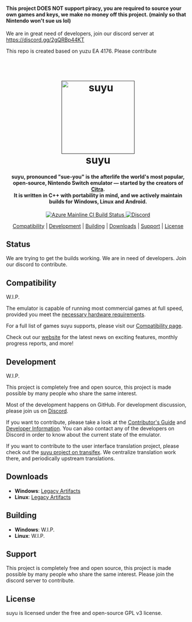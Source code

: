 <!--
SPDX-FileCopyrightText: 2024 suyu emulator project
SPDX-License-Identifier: GPL v3
-->

<h4>This project DOES NOT support piracy, you are required to source your own games and keys, we make no money off this project. (mainly so that Nintendo won't sue us lol)</h4>


We are in great need of developers, join our discord server at <a href="https://discord.gg/2gQRBp44KT">https://discord.gg/2gQRBp44KT</a>

This repo is created based on yuzu EA 4176. Please contribute

<h1 style="text-align:center;">
  <br>
  <a href=""><img src="https://cdn.discordapp.com/attachments/1214441121099419718/1214452770334056488/Suyu-Logo_V2.png?ex=65f92a47&is=65e6b547&hm=a1f174d70a5c106fec6a998c603e1158d8f3011a6c9ff91415b7c02afe9c0262&" alt="suyu" width="200"></a>
  <br>
  <b>suyu</b>
  <br>
</h1>

<h4 align="center"><b>suyu</b>, pronounced "sue-you" is the afterlife the world's most popular, open-source, Nintendo Switch emulator — started by the creators of <a href="https://citra-emu.org" target="_blank">Citra</a>.
<br>
It is written in C++ with portability in mind, and we actively maintain builds for Windows, Linux and Android.
</h4>

<p align="center">
    <a href="https://dev.azure.com/suyu-emu/suyu/">
        <img src="https://dev.azure.com/suyu-emu/suyu/_apis/build/status/suyu%20mainline?branchName=master"
            alt="Azure Mainline CI Build Status">
    </a>
    <a href="https://discord.com/invite/u77vRWY">
        <img src="https://img.shields.io/discord/398318088170242053?color=5865F2&label=suyu&logo=discord&logoColor=white"
            alt="Discord">
    </a>
</p>

<p align="center">
  <a href="#compatibility">Compatibility</a> |
  <a href="#development">Development</a> |
  <a href="#building">Building</a> |
  <a href="#downloads">Downloads</a> |
  <a href="#support">Support</a> |
  <a href="#license">License</a>
</p>

## Status

We are trying to get the builds working. We are in need of developers. Join our discord to contribute.

## Compatibility

W.I.P.

The emulator is capable of running most commercial games at full speed, provided you meet the [necessary hardware requirements](https://suyu-emu.org/help/quickstart/#hardware-requirements).

For a full list of games suyu supports, please visit our [Compatibility page](https://suyu-emu.org/game/).

Check out our [website](https://suyu-emu.org/) for the latest news on exciting features, monthly progress reports, and more!

## Development

W.I.P.

This project is completely free and open source, this project is made possible by many people who share the same interest.

Most of the development happens on GitHub. For development discussion, please join us on [Discord](https://discord.gg/2gQRBp44KT).

If you want to contribute, please take a look at the [Contributor's Guide](https://gitlab.com/suyu2/suyu/-/wikis//Contributing) and [Developer Information](https://gitlab.com/suyu2/suyu/-/wikis//Developer-Information).
You can also contact any of the developers on Discord in order to know about the current state of the emulator.

If you want to contribute to the user interface translation project, please check out the [suyu project on transifex](https://www.transifex.com/suyu-emulator/suyu). We centralize translation work there, and periodically upstream translations.

## Downloads

* __Windows__: [Legacy Artifacts](https://github.com/pineappleea/pineapple-src/releases)
* __Linux__: [Legacy Artifacts](https://github.com/pineappleea/pineapple-src/releases)

## Building

* __Windows__: W.I.P.
* __Linux__: W.I.P.



## Support

This project is completely free and open source, this project is made possible by many people who share the same interest. Please join the discord server to contribute.


## License

suyu is licensed under the free and open-source GPL v3 license.
